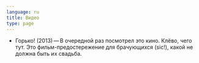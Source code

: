 ```yaml
---
language: ru
title: Видео
type: page
---
```


- Горько! (2013) — В очередной раз посмотрел это кино. Клёво, чего тут. Это фильм-предостережение
  для брачующихся (sic!), какой не должна быть их свадьба.
